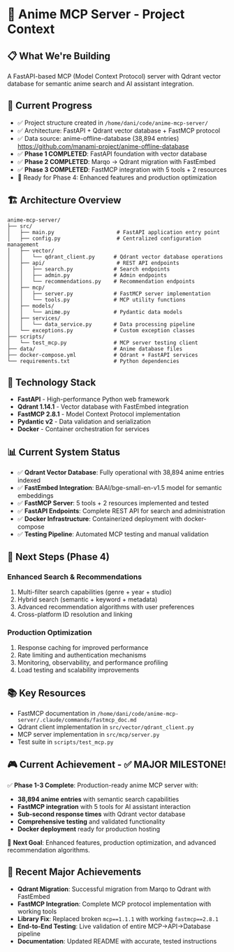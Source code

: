 # 🚀 Anime MCP Server - Project Context

## 📋 What We're Building

A FastAPI-based MCP (Model Context Protocol) server with Qdrant vector database for semantic anime search and AI assistant integration.

## 🎯 Current Progress

- ✅ Project structure created in `/home/dani/code/anime-mcp-server/`
- ✅ Architecture: FastAPI + Qdrant vector database + FastMCP protocol
- ✅ Data source: anime-offline-database (38,894 entries) https://github.com/manami-project/anime-offline-database
- ✅ **Phase 1 COMPLETED**: FastAPI foundation with vector database
- ✅ **Phase 2 COMPLETED**: Marqo → Qdrant migration with FastEmbed
- ✅ **Phase 3 COMPLETED**: FastMCP integration with 5 tools + 2 resources
- 🚀 Ready for Phase 4: Enhanced features and production optimization

## 🏗️ Architecture Overview

```
anime-mcp-server/
├── src/
│   ├── main.py                    # FastAPI application entry point
│   ├── config.py                  # Centralized configuration management
│   ├── vector/
│   │   └── qdrant_client.py      # Qdrant vector database operations
│   ├── api/                       # REST API endpoints
│   │   ├── search.py             # Search endpoints
│   │   ├── admin.py              # Admin endpoints
│   │   └── recommendations.py    # Recommendation endpoints
│   ├── mcp/
│   │   ├── server.py             # FastMCP server implementation
│   │   └── tools.py              # MCP utility functions
│   ├── models/
│   │   └── anime.py              # Pydantic data models
│   ├── services/
│   │   └── data_service.py       # Data processing pipeline
│   └── exceptions.py             # Custom exception classes
├── scripts/
│   └── test_mcp.py               # MCP server testing client
├── data/                         # Anime database files
├── docker-compose.yml            # Qdrant + FastAPI services
└── requirements.txt              # Python dependencies
```

## 🔧 Technology Stack

- **FastAPI** - High-performance Python web framework
- **Qdrant 1.14.1** - Vector database with FastEmbed integration
- **FastMCP 2.8.1** - Model Context Protocol implementation
- **Pydantic v2** - Data validation and serialization
- **Docker** - Container orchestration for services

## 📊 Current System Status

- ✅ **Qdrant Vector Database**: Fully operational with 38,894 anime entries indexed
- ✅ **FastEmbed Integration**: BAAI/bge-small-en-v1.5 model for semantic embeddings
- ✅ **FastMCP Server**: 5 tools + 2 resources implemented and tested
- ✅ **FastAPI Endpoints**: Complete REST API for search and administration
- ✅ **Docker Infrastructure**: Containerized deployment with docker-compose
- ✅ **Testing Pipeline**: Automated MCP testing and manual validation

## 🎯 Next Steps (Phase 4)

### Enhanced Search & Recommendations

1. Multi-filter search capabilities (genre + year + studio)
2. Hybrid search (semantic + keyword + metadata)
3. Advanced recommendation algorithms with user preferences
4. Cross-platform ID resolution and linking

### Production Optimization

1. Response caching for improved performance
2. Rate limiting and authentication mechanisms
3. Monitoring, observability, and performance profiling
4. Load testing and scalability improvements

## 📚 Key Resources

- FastMCP documentation in `/home/dani/code/anime-mcp-server/.claude/commands/fastmcp_doc.md`
- Qdrant client implementation in `src/vector/qdrant_client.py`
- MCP server implementation in `src/mcp/server.py`
- Test suite in `scripts/test_mcp.py`

## 🎮 Current Achievement - ✅ MAJOR MILESTONE!

✅ **Phase 1-3 Complete**: Production-ready anime MCP server with:

- **38,894 anime entries** with semantic search capabilities
- **FastMCP integration** with 5 tools for AI assistant interaction
- **Sub-second response times** with Qdrant vector database
- **Comprehensive testing** and validated functionality
- **Docker deployment** ready for production hosting

🚀 **Next Goal**: Enhanced features, production optimization, and advanced recommendation algorithms.

## 🔧 Recent Major Achievements

- **Qdrant Migration**: Successful migration from Marqo to Qdrant with FastEmbed
- **FastMCP Integration**: Complete MCP protocol implementation with working tools
- **Library Fix**: Replaced broken `mcp==1.1.1` with working `fastmcp==2.8.1`
- **End-to-End Testing**: Live validation of entire MCP→API→Database pipeline
- **Documentation**: Updated README with accurate, tested instructions
